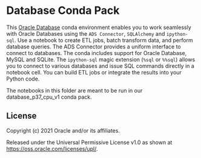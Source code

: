 Database Conda Pack 
====================

This [Oracle Database](https://docs.cloud.oracle.com/en-us/iaas/data-science/using/use-notebook-sessions.htm#conda_understand_environments) conda environment enables you to work seamlessly with Oracle Databases using the `ADS Connector`, `SQLAlchemy` and `ipython-sql`. Use a notebook to create ETL jobs, batch transform data, and perform database queries. The ADS Connector provides a uniform interface to connect to databases. The conda includes support for Oracle Database, MySQL and SQLite. The `ipython-sql` magic extension (`%sql` or `%%sql`) allows you to connect to various databases and issue SQL commands directly in a notebook cell. You can build ETL jobs or integrate the results into your Python code. 

The notebooks in this folder are meant to be run in our database_p37_cpu_v1 conda pack.


## License

Copyright (c) 2021 Oracle and/or its affiliates.

Released under the Universal Permissive License v1.0 as shown at <https://oss.oracle.com/licenses/upl/>.
